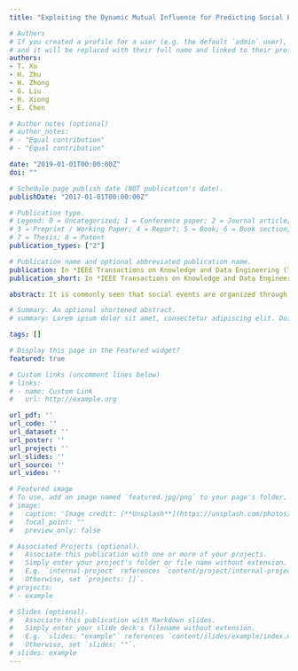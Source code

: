 ```yaml
---
title: "Exploiting the Dynamic Mutual Influence for Predicting Social Event Participation"

# Authors
# If you created a profile for a user (e.g. the default `admin` user), write the username (folder name) here 
# and it will be replaced with their full name and linked to their profile.
authors:
- T. Xu
- H. Zhu
- H. Zhong
- G. Liu
- H. Xiong
- E. Chen

# Author notes (optional)
# author_notes:
# - "Equal contribution"
# - "Equal contribution"

date: "2019-01-01T00:00:00Z"
doi: ""

# Schedule page publish date (NOT publication's date).
publishDate: "2017-01-01T00:00:00Z"

# Publication type.
# Legend: 0 = Uncategorized; 1 = Conference paper; 2 = Journal article;
# 3 = Preprint / Working Paper; 4 = Report; 5 = Book; 6 = Book section;
# 7 = Thesis; 8 = Patent
publication_types: ["2"]

# Publication name and optional abbreviated publication name.
publication: In *IEEE Transactions on Knowledge and Data Engineering (TKDE)*
publication_short: In *IEEE Transactions on Knowledge and Data Engineering (TKDE)*

abstract: It is commonly seen that social events are organized through online social network services (SNSs), and thus there are vested interests in studying event-oriented social gathering through SNSs. The focus of existing studies has been put on the analysis of event proﬁles or individual participation records. While there is signiﬁcant dynamic mutual inﬂuence among target users through their social connections, the impact of dynamic mutual inﬂuence on the people’s social gathering remains unknown. To that end, in this paper, we develop a discriminant framework, which allows to integrate the dynamic mutual dependence of potential event participants into the discrimination process. Speciﬁcally, we formulate the group-oriented event participation problem as a two-stage variant discriminant framework to capture the users’ proﬁles as well as their latent social connections. The validation on real-world data sets show that our method can effectively predict the event participation with a signiﬁcant margin compared with several state-of-the-art baselines. This validates the hypothesis that dynamic mutual inﬂuence could play an important role in the decision-making process of social event participation. Moreover, we propose the network pruning method to further improve the efﬁciency of our technical framework. Finally, we provide a case study to illustrate the application of our framework for event plan design task.

# Summary. An optional shortened abstract.
# summary: Lorem ipsum dolor sit amet, consectetur adipiscing elit. Duis posuere tellus ac convallis placerat. Proin tincidunt magna sed ex sollicitudin condimentum.

tags: []

# Display this page in the Featured widget?
featured: true

# Custom links (uncomment lines below)
# links:
# - name: Custom Link
#   url: http://example.org

url_pdf: ''
url_code: ''
url_dataset: ''
url_poster: ''
url_project: ''
url_slides: ''
url_source: ''
url_video: ''

# Featured image
# To use, add an image named `featured.jpg/png` to your page's folder. 
# image:
#   caption: 'Image credit: [**Unsplash**](https://unsplash.com/photos/pLCdAaMFLTE)'
#   focal_point: ""
#   preview_only: false

# Associated Projects (optional).
#   Associate this publication with one or more of your projects.
#   Simply enter your project's folder or file name without extension.
#   E.g. `internal-project` references `content/project/internal-project/index.md`.
#   Otherwise, set `projects: []`.
# projects:
# - example

# Slides (optional).
#   Associate this publication with Markdown slides.
#   Simply enter your slide deck's filename without extension.
#   E.g. `slides: "example"` references `content/slides/example/index.md`.
#   Otherwise, set `slides: ""`.
# slides: example
---
```


<!-- {{% callout note %}}
Click the *Cite* button above to demo the feature to enable visitors to import publication metadata into their reference management software.
{{% /callout %}}

{{% callout note %}}
Create your slides in Markdown - click the *Slides* button to check out the example.
{{% /callout %}}

Supplementary notes can be added here, including [code, math, and images](https://wowchemy.com/docs/writing-markdown-latex/). -->
